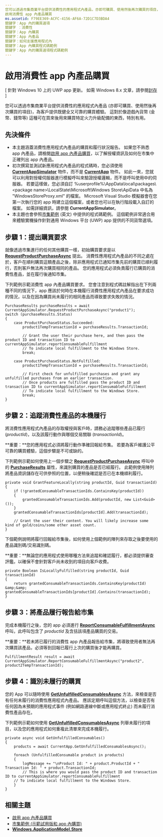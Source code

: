 ```yaml
---
您可以透過市集商業平台提供消費性的應用程式內產品，亦即可購買、使用然後再次購買的項目，為客戶提供既健全又可靠的購買體驗。
啟用消費性 app 內產品購買
ms.assetid: F79EE369-ACFC-4156-AF6A-72D1C7D3BDA4
關鍵字︰App 內的購買選項
關鍵字 ︰消費性
關鍵字：App 內購買
關鍵字：App 內產品
關鍵字：如何支援應用程式內
關鍵字：App 內購買程式碼範例
關鍵字：App 內的購買選項程式碼範例
---
```


# 啟用消費性 app 內產品購買


\[ 針對 Windows 10 上的 UWP app 更新。 如需 Windows 8.x 文章，請參閱[封存](http://go.microsoft.com/fwlink/p/?linkid=619132) \]

您可以透過市集商業平台提供消費性的應用程式內產品 (亦即可購買、使用然後再次購買的項目)，為客戶提供既健全又可靠的購買體驗。 這對於像遊戲內貨幣 (金幣、錢幣等) 這種可在買來後用來購買特定火力升級配備的東西，特別有用。

## 先決條件

-   本主題涵蓋消費性應用程式內產品的購買和履行狀況報告。 如果您不熟悉 app 內產品，請檢閱[啟用 app 內產品購買](enable-in-app-product-purchases.md)，以了解授權資訊及如何在市集中正確列出 app 內產品。
-   初次撰寫並測試新應用程式內產品的程式碼時，您必須使用 [**CurrentAppSimulator**](https://msdn.microsoft.com/library/windows/apps/hh779766) 物件，而不是 [**CurrentApp**](https://msdn.microsoft.com/library/windows/apps/hh779765) 物件。 如此一來，您就可以利用對授權伺服器進行模擬呼叫來驗證授權邏輯，而不是呼叫使用中的伺服器。 若要這樣做，您必須自訂 %userprofile%\\AppData\\local\\packages\\&lt;package name&gt;\\LocalState\\Microsoft\\Windows Store\\ApiData 中名為 "WindowsStoreProxy.xml" 的檔案。 Microsoft Visual Studio 模擬器會在您第一次執行您的 app 時建立這個檔案，或者您也可以在執行階段載入自訂的檔案。 如需詳細資訊，請參閱 **CurrentAppSimulator**。
-   本主題也會參照[市集範例](http://go.microsoft.com/fwlink/p/?LinkID=627610) (英文) 中提供的程式碼範例。 這個範例非常適合用來體驗實機操作針對通用 Windows 平台 (UWP) app 提供的不同貨幣選項。

## 步驟 1：提出購買要求

就像透過市集進行的任何其他購買一樣，初始購買要求是以 [**RequestProductPurchaseAsync**](https://msdn.microsoft.com/library/windows/apps/dn263381) 提出。 消費性應用程式內產品的不同之處在於，客戶在順利購買這類產品之後，除非應用程式已通知市集先前的購買已順利履行，否則客戶無法再次購買相同的產品。 您的應用程式必須負責履行已購買的消費性產品，並在履行後通知市集。

下列範例示範消費性 app 內產品購買要求。 您會注意到程式碼註解指出在下列兩種不同的情況下，app 應該於何時在本機履行消費性應用程式內產品在要求成功的情況，以及在因為購買尚未履行的相同產品而導致要求失敗的情況。

```CSharp
PurchaseResults purchaseResults = await CurrentAppSimulator.RequestProductPurchaseAsync("product1");
switch (purchaseResults.Status)
{
    case ProductPurchaseStatus.Succeeded:
        product1TempTransactionId = purchaseResults.TransactionId;

        // Grant the user their purchase here, and then pass the product ID and transaction ID to currentAppSimulator.reportConsumableFulfillment
        // To indicate local fulfillment to the Windows Store.
        break;

    case ProductPurchaseStatus.NotFulfilled:
        product1TempTransactionId = purchaseResults.TransactionId;

        // First check for unfulfilled purchases and grant any unfulfilled purchases from an earlier transaction.
        // Once products are fulfilled pass the product ID and transaction ID to currentAppSimulator.reportConsumableFulfillment
        // To indicate local fulfillment to the Windows Store.
        break;
}
```

## 步驟 2：追蹤消費性產品的本機履行

將消費性應用程式內產品的存取權授與客戶時，請務必追蹤哪些產品已履行 (*productId*)，以及該履行動作與哪個交易關聯 (*transactionId*)。

**重要：**您的應用程式必須將履行動作準確回報給市集。 若要為客戶維護公平可靠的購買體驗，這個步驟是不可或缺的。

下列範例示範如何使用上一個步驟之 [**RequestProductPurchaseAsync**](https://msdn.microsoft.com/library/windows/apps/dn263381) 呼叫中的 [**PurchaseResults**](https://msdn.microsoft.com/library/windows/apps/dn263392) 屬性，來識別購買的產品是否已經履行。 此範例使用陣列將產品資訊儲存在可供參照的位置，以便稍後確認是否已在本機順利履行。

```CSharp
private void GrantFeatureLocally(string productId, Guid transactionId)
{
    if (!grantedConsumableTransactionIds.ContainsKey(productId))
    {
        grantedConsumableTransactionIds.Add(productId, new List<Guid>());
    }
    grantedConsumableTransactionIds[productId].Add(transactionId);

    // Grant the user their content. You will likely increase some kind of gold/coins/some other asset count.
}
```

下個範例說明將履行回報給市集後，如何使用上個範例的陣列來存取之後要使用的產品識別碼/交易識別碼。

**重要：**無論您的應用程式使用哪種方法來追蹤和確認履行，都必須提供審查評鑑，以確保不會針對客戶尚未收到的項目向客戶收費。

```CSharp
private Boolean IsLocallyFulfilled(string productId, Guid transactionId)
{
    return grantedConsumableTransactionIds.ContainsKey(productId) &amp;&amp; grantedConsumableTransactionIds[productId].Contains(transactionId);
}
```

## 步驟 3：將產品履行報告給市集

完成本機履行之後，您的 app 必須進行 [**ReportConsumableFulfillmentAsync**](https://msdn.microsoft.com/library/windows/apps/dn263380) 呼叫，此呼叫包含了 *productId* 及含括該項產品購買的交易。

**重要：**若未將已履行的消費性 app 內產品報告給市集，將導致使用者無法再次購買該產品，必須等到回報已履行上次的購買後才能再購買。

```CSharp
FulfillmentResult result = await CurrentAppSimulator.ReportConsumableFulfillmentAsync("product2", product2TempTransactionId);
```

## 步驟 4：識別未履行的購買

您的 App 可以隨時使用 [**GetUnfulfilledConsumablesAsync**](https://msdn.microsoft.com/library/windows/apps/dn263379) 方法，來檢查是否有任何未履行的消費性應用程式內產品。 應該定期呼叫這個方法，以檢查是否有任何因為未預期的應用程式事件 (例如網路連線中斷或應用程式終止) 而未履行消費性產品存在。

下列範例示範如何使用 [**GetUnfulfilledConsumablesAsync**](https://msdn.microsoft.com/library/windows/apps/dn263379) 列舉未履行的項目，以及您的應用程式如何重複此清單來完成本機履行。

```CSharp
private async void GetUnfulfilledConsumables()
{
    products = await CurrentApp.GetUnfulfilledConsumablesAsync();

    foreach (UnfulfilledConsumable product in products)
    {
        logMessage += "\nProduct Id: " + product.ProductId + " Transaction Id: " + product.TransactionId;
        // This is where you would pass the product ID and transaction ID to currentAppSimulator.reportConsumableFulfillment
    // To indicate local fulfillment to the Windows Store.
    }
}
```

## 相關主題

* [啟用 app 內產品購買](enable-in-app-product-purchases.md)
* [市集範例 (示範試用版和 app 內購買)](http://go.microsoft.com/fwlink/p/?LinkID=627610)
* [**Windows.ApplicationModel.Store**](https://msdn.microsoft.com/library/windows/apps/br225197)
 

 






<!--HONumber=Mar16_HO1-->


